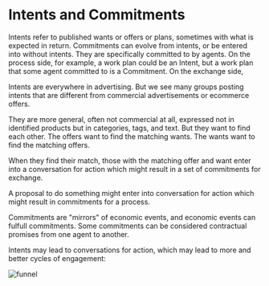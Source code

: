 # Intents and Commitments


Intents refer to published wants or offers or plans, sometimes with what is expected in return.  Commitments can evolve from intents, or be entered into without intents.  They are specifically committed to by agents.  On the process side, for example, a work plan could be an Intent, but a work plan that some agent committed to is a Commitment.  On the exchange side, 

Intents are everywhere in advertising.  But we see many groups posting intents that are different from commercial advertisements or ecommerce offers.

They are more general, often not commercial at all, expressed not in identified products but in categories, tags, and text.  But they want to find each other. The offers want to find the matching wants. The wants want to find the matching offers. 

When they find their match, those with the matching offer and want enter into a conversation for action which might result in a set of commitments for exchange.

A proposal to do something might enter into conversation for action which might result in commitments for a process.

Commitments are "mirrors" of economic events, and economic events can fulfull commitments.  Some commitments can be considered contractual promises from one agent to another.

Intents may lead to conversations for action, which may lead to more and better cycles of engagement:

![funnel](https://cloud.githubusercontent.com/assets/117439/11401215/144641f6-9357-11e5-8ddd-f01f5bcf4012.png)


